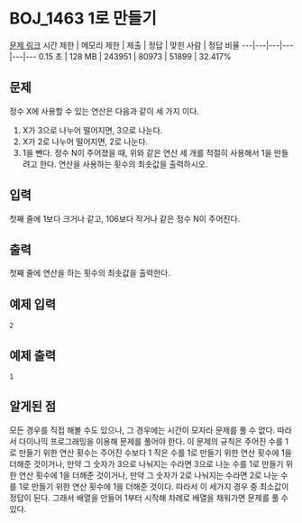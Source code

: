 # BOJ_1463 1로 만들기
[문제 링크](https://www.acmicpc.net/problem/1463)
시간 제한 |	메모리 제한 |	제출 |	정답 |	맞힌 사람 |	정답 비율
---|---|---|---|---|---
0.15 초 |	128 MB |	243951 |	80973 |	51899 |	32.417%

## 문제
정수 X에 사용할 수 있는 연산은 다음과 같이 세 가지 이다.
1. X가 3으로 나누어 떨어지면, 3으로 나눈다.
2. X가 2로 나누어 떨어지면, 2로 나눈다.
3. 1을 뺀다.
정수 N이 주어졌을 때, 위와 같은 연산 세 개를 적절히 사용해서 1을 만들려고 한다. 연산을 사용하는 횟수의 최솟값을 출력하시오.

## 입력
첫째 줄에 1보다 크거나 같고, 106보다 작거나 같은 정수 N이 주어진다.

## 출력
첫째 줄에 연산을 하는 횟수의 최솟값을 출력한다.

## 예제 입력
```
2
```

## 예제 출력
```
1
```

## 알게된 점
모든 경우를 직접 해볼 수도 있으나, 그 경우에는 시간이 모자라 문제를 풀 수 없다. 따라서 다이나믹 프로그래밍을 이용해 문제를 풀어야 한다.
이 문제의 규칙은 주어진 수를 1로 만들기 위한 연산 횟수는 주어진 수보다 1 작은 수를 1로 만들기 위한 연산 횟수에 1을 더해준 것이거나, 
만약 그 숫자가 3으로 나눠지는 수라면 3으로 나눈 수를 1로 만들기 위한 연산 횟수에 1을 더해준 것이거나, 
만약 그 숫자가 2로 나눠지는 수라면 2로 나눈 수를 1로 만들기 위한 연산 횟수에 1을 더해준 것이다.
따라서 이 세가지 경우 중 최소값이 정답이 된다. 그래서 배열을 만들어 1부터 시작해 차례로 배열을 채워가면 문제를 풀 수 있다.
